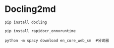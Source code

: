 # Docling2md

```
pip install docling
```

```
pip install rapidocr_onnxruntime
```
```
python -m spacy download en_core_web_sm  #分词器
```

